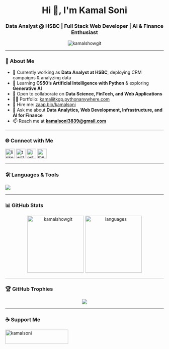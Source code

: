 <h1 align="center">Hi 👋, I'm Kamal Soni</h1>
<h3 align="center">Data Analyst @ HSBC | Full Stack Web Developer | AI & Finance Enthusiast</h3>

<p align="center">
  <img src="https://komarev.com/ghpvc/?username=kamalshowgit&label=Profile%20views&color=0e75b6&style=flat" alt="kamalshowgit" />
</p>

---

### 🚀 About Me  
- 🔭 Currently working as **Data Analyst at HSBC**, deploying CRM campaigns & analyzing data  
- 🌱 Learning **CS50’s Artificial Intelligence with Python** & exploring **Generative AI**  
- 👯 Open to collaborate on **Data Science, FinTech, and Web Applications**  
- 👨‍💻 Portfolio: [kamaliitkgp.pythonanywhere.com](https://kamaliitkgp.pythonanywhere.com/)  
- 📝 Hire me: [zaap.bio/kamalsoni](https://zaap.bio/kamalsoni)  
- 💬 Ask me about **Data Analytics, Web Development, Infrastructure, and AI for Finance**  
- 📫 Reach me at **kamalsoni3839@gmail.com**

---

### 🌐 Connect with Me
<p align="left">
<a href="https://linkedin.com/in/kamalsonikgp" target="blank"><img src="https://cdn-icons-png.flaticon.com/512/174/174857.png" alt="linkedin" height="30"/></a>
<a href="https://twitter.com/kamalsoni3839" target="blank"><img src="https://cdn-icons-png.flaticon.com/512/733/733579.png" alt="twitter" height="30"/></a>
<a href="https://instagram.com/kamal._.soni" target="blank"><img src="https://cdn-icons-png.flaticon.com/512/2111/2111463.png" alt="instagram" height="30"/></a>
<a href="https://medium.com/@kamalsoni3839" target="blank"><img src="https://cdn-icons-png.flaticon.com/512/5968/5968906.png" alt="medium" height="30"/></a>
</p>

---

### 🛠️ Languages & Tools
<p>
  <img src="https://skillicons.dev/icons?i=python,sql,tableau,html,css,js,react,nodejs,bootstrap,django,flask,mysql,sqlite,pytorch,tensorflow,sklearn,git,github" />
</p>

---

### 📊 GitHub Stats
<p align="center">
  <img src="https://github-readme-stats.vercel.app/api?username=kamalshowgit&show_icons=true&theme=tokyonight" alt="kamalshowgit" height="180"/>
  <img src="https://github-readme-stats.vercel.app/api/top-langs/?username=kamalshowgit&layout=compact&theme=tokyonight" alt="languages" height="180"/>
</p>

---

### 🏆 GitHub Trophies
<p align="center"> 
  <img src="https://github-profile-trophy.vercel.app/?username=kamalshowgit&theme=darkhub&row=1&no-frame=true&no-bg=true" />
</p>

---

### ☕ Support Me
<p><a href="https://www.buymeacoffee.com/kamalsoni"> <img src="https://cdn.buymeacoffee.com/buttons/v2/default-yellow.png" height="45" width="200" alt="kamalsoni" /></a></p>

